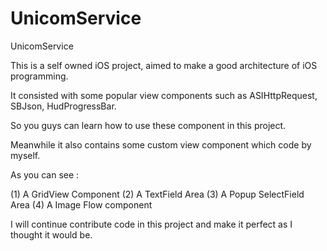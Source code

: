 UnicomService
=============

UnicomService

This is a self owned iOS project, aimed to make a good architecture of iOS programming.

It consisted with some popular view components such as ASIHttpRequest, SBJson, HudProgressBar. 

So you guys can learn how to use these component in this project.

Meanwhile it also contains some custom view component which code by myself.

As you can see :

(1) A GridView Component
(2) A TextField Area
(3) A Popup SelectField Area
(4) A Image Flow component


I will continue contribute code in this project and make it perfect as I thought it would be.
